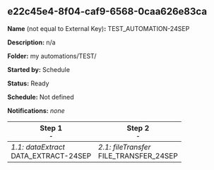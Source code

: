 ## e22c45e4-8f04-caf9-6568-0caa626e83ca

**Name** (not equal to External Key)**:** TEST_AUTOMATION-24SEP

**Description:** n/a

**Folder:** my automations/TEST/

**Started by:** Schedule

**Status:** Ready

**Schedule:** Not defined

**Notifications:** _none_


| Step 1<br>_<small>-</small>_ | Step 2<br>_<small>-</small>_ |
| --- | --- |
| _1.1: dataExtract_<br>DATA_EXTRACT-24SEP | _2.1: fileTransfer_<br>FILE_TRANSFER_24SEP |
